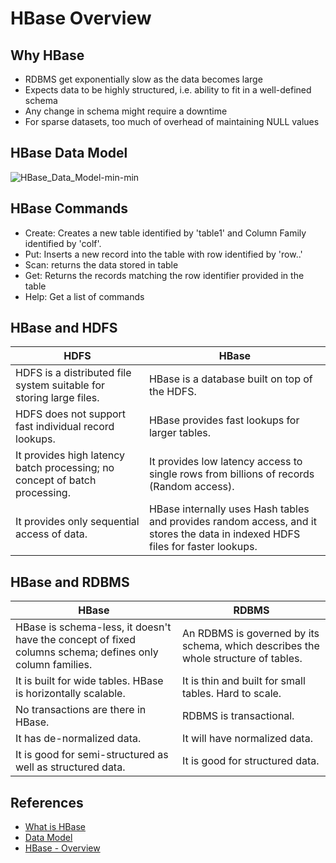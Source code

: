 # HBase Overview

## Why HBase
- RDBMS get exponentially slow as the data becomes large
- Expects data to be highly structured, i.e. ability to fit in a well-defined schema
- Any change in schema might require a downtime
- For sparse datasets, too much of overhead of maintaining NULL values

## HBase Data Model
![HBase_Data_Model-min-min](https://www.wailian.work/images/2019/05/22/HBase_Data_Model-min-min.png)

## HBase Commands
- Create: Creates a new table identified by 'table1' and Column Family identified by 'colf'.
- Put: Inserts a new record into the table with row identified by 'row..'
- Scan: returns the data stored in table
- Get: Returns the records matching the row identifier provided in the table
- Help: Get a list of commands

## HBase and HDFS
HDFS | HBase
----|----
HDFS is a distributed file system suitable for storing large files. | HBase is a database built on top of the HDFS.
HDFS does not support fast individual record lookups. | HBase provides fast lookups for larger tables.
It provides high latency batch processing; no concept of batch processing. | It provides low latency access to single rows from billions of records (Random access).
It provides only sequential access of data. | HBase internally uses Hash tables and provides random access, and it stores the data in indexed HDFS files for faster lookups.

## HBase and RDBMS
HBase | RDBMS
----|----
HBase is schema-less, it doesn't have the concept of fixed columns schema; defines only column families. | An RDBMS is governed by its schema, which describes the whole structure of tables.
It is built for wide tables. HBase is horizontally scalable. | It is thin and built for small tables. Hard to scale.
No transactions are there in HBase. | RDBMS is transactional.
It has de-normalized data. | It will have normalized data.
It is good for semi-structured as well as structured data. | It is good for structured data.

## References
- [What is HBase](https://www.javatpoint.com/what-is-hbase)
- [Data Model](https://www.javatpoint.com/hbase-data-model)
- [HBase - Overview](https://www.tutorialspoint.com/hbase/hbase_overview.htm)